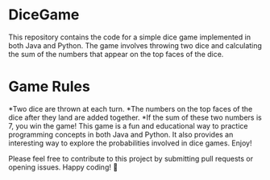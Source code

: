 # DiceGame
This repository contains the code for a simple dice game implemented in both Java and Python. The game involves throwing two dice and calculating the sum of the numbers that appear on the top faces of the dice.
# Game Rules
*Two dice are thrown at each turn.
*The numbers on the top faces of the dice after they land are added together.
*If the sum of these two numbers is 7, you win the game!
This game is a fun and educational way to practice programming concepts in both Java and Python. It also provides an interesting way to explore the probabilities involved in dice games. Enjoy!

Please feel free to contribute to this project by submitting pull requests or opening issues. Happy coding! 🎲
